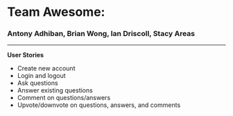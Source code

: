 <h1>Team Awesome:</h1>

<h3>Antony Adhiban, Brian Wong, Ian Driscoll, Stacy Areas</h3>

---
**User Stories**
<ul>
	<li>Create new account</li>
	<li>Login and logout</li>
	<li>Ask questions</li>
	<li>Answer existing questions</li>
	<li>Comment on questions/answers</li>
	<li>Upvote/downvote on questions, answers, and comments</li>
</ul>




